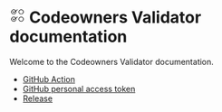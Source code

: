 <h1>
    <img alt="logo" src="./assets/logo-small.png" width="28px" />
    Codeowners Validator documentation
</h1>

Welcome to the Codeowners Validator documentation.

+ [GitHub Action](./gh-action.md)
+ [GitHub personal access token](./gh-token.md)
+ [Release](./release.md)

